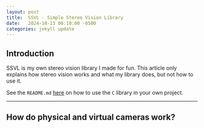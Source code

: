 ```yaml
---
layout: post
title:  SSVL - Simple Stereo Vision Library
date:   2024-10-13 00:10:00 -0500
categories: jekyll update
---
```


## **Introduction**

SSVL is my own stereo vision library I made for fun. This article only explains how stereo vision works and what my library does, but not how to use it.

See the `README.md` [here](https://github.com/jmdevy/simple_stereo_vision_lib) on how to use the `C` library in your own project.

---

## **How do physical and virtual cameras work?**

